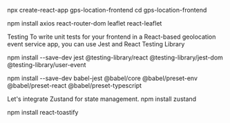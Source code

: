 npx create-react-app gps-location-frontend
cd gps-location-frontend

npm install axios react-router-dom leaflet react-leaflet


Testing 
To write unit tests for your frontend in a React-based geolocation event service app, you can use Jest and React Testing Library

npm install --save-dev jest @testing-library/react @testing-library/jest-dom @testing-library/user-event

npm install --save-dev babel-jest @babel/core @babel/preset-env @babel/preset-react @babel/preset-typescript

Let's integrate Zustand for state management.
npm install zustand


npm install react-toastify

